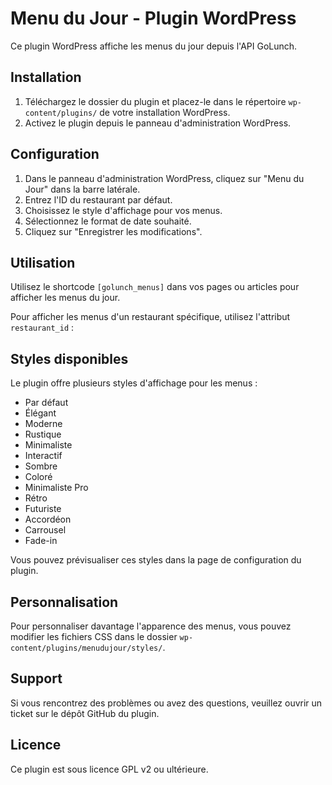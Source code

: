 # Menu du Jour - Plugin WordPress

Ce plugin WordPress affiche les menus du jour depuis l'API GoLunch.

## Installation

1. Téléchargez le dossier du plugin et placez-le dans le répertoire `wp-content/plugins/` de votre installation WordPress.
2. Activez le plugin depuis le panneau d'administration WordPress.

## Configuration

1. Dans le panneau d'administration WordPress, cliquez sur "Menu du Jour" dans la barre latérale.
2. Entrez l'ID du restaurant par défaut.
3. Choisissez le style d'affichage pour vos menus.
4. Sélectionnez le format de date souhaité.
5. Cliquez sur "Enregistrer les modifications".

## Utilisation

Utilisez le shortcode `[golunch_menus]` dans vos pages ou articles pour afficher les menus du jour.

Pour afficher les menus d'un restaurant spécifique, utilisez l'attribut `restaurant_id` :

## Styles disponibles

Le plugin offre plusieurs styles d'affichage pour les menus :

- Par défaut
- Élégant
- Moderne
- Rustique
- Minimaliste
- Interactif
- Sombre
- Coloré
- Minimaliste Pro
- Rétro
- Futuriste
- Accordéon
- Carrousel
- Fade-in

Vous pouvez prévisualiser ces styles dans la page de configuration du plugin.

## Personnalisation

Pour personnaliser davantage l'apparence des menus, vous pouvez modifier les fichiers CSS dans le dossier `wp-content/plugins/menudujour/styles/`.

## Support

Si vous rencontrez des problèmes ou avez des questions, veuillez ouvrir un ticket sur le dépôt GitHub du plugin.

## Licence

Ce plugin est sous licence GPL v2 ou ultérieure.

